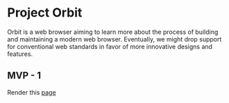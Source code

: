 # Project Orbit
Orbit is a web browser aiming to learn more about the process of building and maintaining a modern web browser. 
Eventually, we might drop support for conventional web standards in favor of more innovative designs and features. 

## MVP - 1
Render this [page](http://info.cern.ch/)